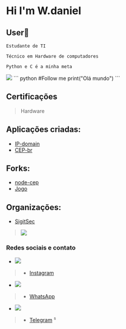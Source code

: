 <h1 aling="center">Hi I'm W.daniel</h1>
<p align="center">
  
</p>

## User:checkered_flag:

```Estudante de TI```

```Técnico em Hardware de computadores```

```Python e C é a minha meta ```


<img src = "https://img.shields.io/badge/Python-3776AB?style=for-the-badge&logo=python&logoColor=white"/>
``` python
#Follow me
print("Olá mundo")
```

<h2 aling = "center"> Certificações </h2>

> Hardware


## Aplicações criadas:
- [IP-domain](https://github.com/danieldev-usr/dan-ip)
- [CEP-br](https://github.com/danieldev-usr/cep-br)

## Forks:
- [node-cep](https://github.com/danieldev-usr/node-cep)
- [Jogo](https://github.com/danieldev-usr/jogo)

## Organizações:
- [SigitSec](https://github.com/orgs/SigitSec/)
 
> <img src = "https://github-readme-stats.vercel.app/api?username=danieldev-usr"/>


### Redes sociais e contato
* <img src = "https://img.shields.io/badge/Instagram-E4405F?style=for-the-badge&logo=instagram&logoColor=white"/>
> - [Instagram](Instagram.com/metalheadkkkk)

* <img src = "https://img.shields.io/badge/WhatsApp-25D366?style=for-the-badge&logo=whatsapp&logoColor=white"/>
> - [WhatsApp](wa.me/5533999218359)

* <img src = "https://img.shields.io/badge/Telegram-2CA5E0?style=for-the-badge&logo=telegram&logoColor=white"/>
> - [Telegram](https://t.me/BaalZevuv6)
⁵
